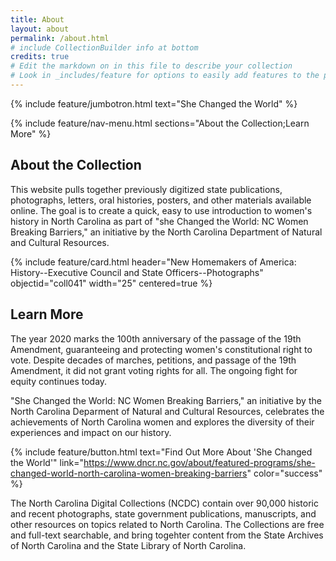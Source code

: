 ```yaml
---
title: About
layout: about
permalink: /about.html
# include CollectionBuilder info at bottom
credits: true
# Edit the markdown on in this file to describe your collection
# Look in _includes/feature for options to easily add features to the page
---
```


{% include feature/jumbotron.html text="She Changed the World" %} 

{% include feature/nav-menu.html sections="About the Collection;Learn More" %}

## About the Collection

This website pulls together previously digitized state publications, photographs, letters, oral histories, posters, and other materials available online.  The goal is to create a quick, easy to use introduction to women's history in North Carolina as part of "she Changed the World: NC Women Breaking Barriers," an initiative by the North Carolina Department of Natural and Cultural Resources.

{% include feature/card.html header="New Homemakers of America: History--Executive Council and State Officers--Photographs" objectid="coll041" width="25" centered=true %}

## Learn More

The year 2020 marks the 100th anniversary of the passage of the 19th Amendment, guaranteeing and protecting women's constitutional right to vote.  Despite decades of marches, petitions, and passage of the 19th Amendment, it did not grant voting rights for all.  The ongoing fight for equity continues today.

"She Changed the World: NC Women Breaking Barriers," an initiative by the North Carolina Deparment of Natural and Cultural Resources, celebrates the achievements of North Carolina women and explores the diversity of their experiences and impact on our history.

{% include feature/button.html text="Find Out More About 'She Changed the World'" link="https://www.dncr.nc.gov/about/featured-programs/she-changed-world-north-carolina-women-breaking-barriers" color="success" %}

The North Carolina Digital Collections (NCDC) contain over 90,000 historic and recent photographs, state government publications, manuscripts, and other resources on topics related to North Carolina.  The Collections are free and full-text searchable, and bring togehter content from the State Archives of North Carolina and the State Library of North Carolina.

